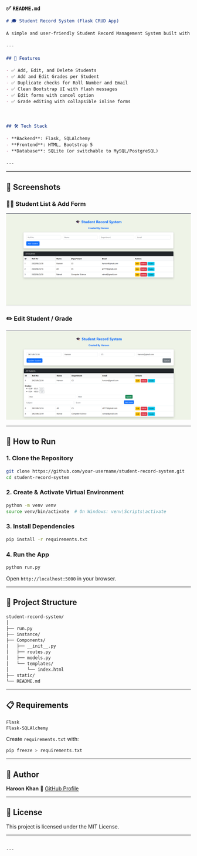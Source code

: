 

### ✅ `README.md`

````markdown
# 🎓 Student Record System (Flask CRUD App)

A simple and user-friendly Student Record Management System built with **Flask**, allowing you to manage students and their subject-wise grades.

---

## 📌 Features

- ✅ Add, Edit, and Delete Students
- ✅ Add and Edit Grades per Student
- ✅ Duplicate checks for Roll Number and Email
- ✅ Clean Bootstrap UI with flash messages
- ✅ Edit forms with cancel option
- ✅ Grade editing with collapsible inline forms



## 🛠️ Tech Stack

- **Backend**: Flask, SQLAlchemy
- **Frontend**: HTML, Bootstrap 5
- **Database**: SQLite (or switchable to MySQL/PostgreSQL)

---
````


---

## 📸 Screenshots

### 🧑‍🎓 Student List & Add Form
![Student List](static/screenshot1.png)

### ✏️ Edit Student / Grade
![Edit Grade](static/screenshot2.png)

---
## 🚀 How to Run

### 1. Clone the Repository
```bash
git clone https://github.com/your-username/student-record-system.git
cd student-record-system
```

### 2. Create & Activate Virtual Environment

```bash
python -m venv venv
source venv/bin/activate  # On Windows: venv\Scripts\activate
```

### 3. Install Dependencies

```bash
pip install -r requirements.txt
```

### 4. Run the App

```bash
python run.py
```

Open `http://localhost:5000` in your browser.

---

## 🧾 Project Structure

```
student-record-system/
│
├── run.py
├── instance/
├── Components/
│   ├── __init__.py
│   ├── routes.py
│   ├── models.py
│   └── templates/
│       └── index.html
├── static/
└── README.md
```

---

## 📋 Requirements

```
Flask
Flask-SQLAlchemy
```

Create `requirements.txt` with:

```bash
pip freeze > requirements.txt
```

---

## 🙌 Author

**Haroon Khan**
💼 [GitHub Profile](https://github.com/RealHaroon)


---

## 📄 License

This project is licensed under the MIT License.

---

```

---


